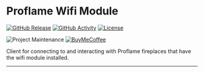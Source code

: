 # Proflame Wifi Module

[![GitHub Release][releases-shield]][releases]
[![GitHub Activity][commits-shield]][commits]
[![License][license-shield]](LICENSE)

![Project Maintenance][maintenance-shield]
[![BuyMeCoffee][buymecoffeebadge]][buymecoffee]

Client for connecting to and interacting with Proflame fireplaces that have the wifi module installed.

***

[buymecoffee]: https://www.buymeacoffee.com/pharrox
[buymecoffeebadge]: https://img.shields.io/badge/buy%20me%20a%20coffee-donate-yellow.svg?style=for-the-badge
[commits-shield]: https://img.shields.io/github/commit-activity/y/Pharrox/proflame-wifi.svg?style=for-the-badge
[commits]: https://github.com/Pharrox/proflame-wifi/commits/master
[license-shield]: https://img.shields.io/github/license/Pharrox/proflame-wifi.svg?style=for-the-badge
[maintenance-shield]: https://img.shields.io/badge/maintainer-Kevin%20Lucas%20%40Pharrox-blue.svg?style=for-the-badge
[releases-shield]: https://img.shields.io/github/release/Pharrox/proflame-wifi.svg?style=for-the-badge
[releases]: https://github.com/Pharrox/proflame-wifi/releases